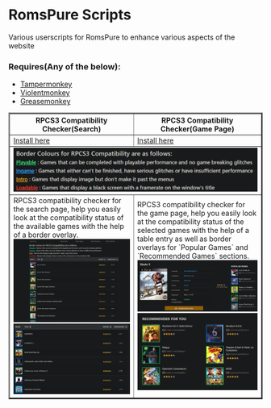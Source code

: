 # RomsPure Scripts

Various userscripts for RomsPure to enhance various aspects of the website

### Requires(Any of the below):
- [Tampermonkey](https://www.tampermonkey.net/)
- [Violentmonkey](https://violentmonkey.github.io/get-it/)
- [Greasemonkey](https://www.greasespot.net/)


<table border=2px>
<tr>
<th>RPCS3 Compatibility Checker(Search)
<th>RPCS3 Compatibility Checker(Game Page)
</tr>
<tr>
<td><a href="https://www.github.com/Satanarious/RomsPureScripts/raw/master/RPCS3CompatibilityChecker_Search.user.js">Install here</a>
<td><a href="https://www.github.com/Satanarious/RomsPureScripts/raw/master/RPCS3CompatibilityChecker_GamePage.user.js">Install here</a>
</tr>
<tr><td colspan=2><img src="screenshots/info.png"></tr>
<tr>
<td>
RPCS3 compatibility checker for the search page, help you easily look at the compatibility status of the available games with the help of a border overlay.
<img src="screenshots/search_page_1.png">
<img src="screenshots/search_page_2.png">
<td>
RPCS3 compatibility checker for the game page, help you easily look at the compatibility status of the selected games with the help of a table entry as well as border overlays for `Popular Games` and `Recommended Games` sections.
<img src="screenshots/game_page+popular.png">
<img src="screenshots/game_page+recommended.png">
</tr>
</table>

